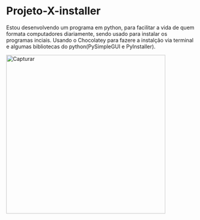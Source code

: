 # Projeto-X-installer
Estou desenvolvendo um programa em python, para facilitar a vida de quem formata computadores diariamente, sendo usado para instalar os programas inciais. Usando o Chocolatey para fazere a instalção via terminal e algumas bibliotecas do python(PySimpleGUI e PyInstaller).

<div aleing= center>
<img width="426" alt="Capturar" src="https://github.com/Luyzao/Projeto-X-installer/assets/101422632/6dae9165-afe0-45a1-8f42-a74737206ad8">
</div>
